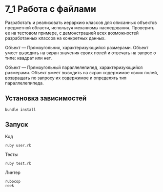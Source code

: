 # 7_1 Работа с файлами

Разработать и реализовать иерархию классов для описанных объектов предметной области, используя механизмы наследования. Проверить ее на тестовом примере, с демонстрацией всех возможностей разработанных классов на конкретных данных.

Объект — Прямоугольник, характеризующийся размерами. Объект умеет выводить на экран значения своих полей и отвечать на запрос о типе: квадрат или нет.

Объект — Прямоугольный параллелепипед, характеризующийся размерами. Объект умеет выводить на экран содержимое своих полей, возвращать по запросу их содержимое и определять тип параллелепипеда.

## Установка зависимостей

```
bundle install
```

## Запуск

Код

```
ruby user.rb
```

Тесты

```
ruby test.rb
```

Линтер

```
rubocop
reek
```
